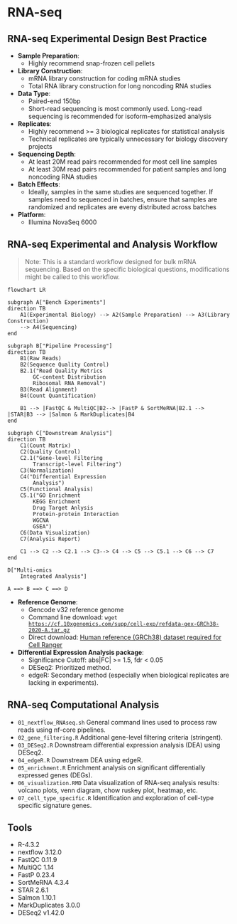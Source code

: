 # RNA-seq
## RNA-seq Experimental Design Best Practice
- **Sample Preparation**:
  * Highly recommend snap-frozen cell pellets
- **Library Construction**:
  * mRNA library construction for coding mRNA studies
  * Total RNA library construction for long noncoding RNA studies
- **Data Type**:
  * Paired-end 150bp
  * Short-read sequencing is most commonly used. Long-read sequencing is recommended for isoform-emphasized analysis
- **Replicates**:
    * Highly recommend >= 3 biological replicates for statistical analysis
    * Technical replicates are typically unnecessary for biology discovery projects
- **Sequencing Depth**:
    * At least 20M read pairs recommended for most cell line samples
    * At least 30M read pairs recommended for patient samples and long noncoding RNA studies
- **Batch Effects**:
    * Ideally, samples in the same studies are sequenced together. If samples need to sequenced in batches, ensure that samples are randomized and replicates are eveny distributed across batches
- **Platform**:
    * Illumina NovaSeq 6000

## RNA-seq Experimental and Analysis Workflow

> Note: This is a standard workflow designed for bulk mRNA sequencing. Based on the specific biological questions, modifications might be called to this workflow.

```mermaid
flowchart LR

subgraph A["Bench Experiments"]
direction TB
    A1(Experimental Biology) --> A2(Sample Preparation) --> A3(Library Construction)
    --> A4(Sequencing)
end

subgraph B["Pipeline Processing"]
direction TB
    B1(Raw Reads)
    B2(Sequence Quality Control)
    B2.1("Read Quality Metrics
        GC-content Distribution
        Ribosomal RNA Removal")
    B3(Read Alignment)
    B4(Count Quantification)

    B1 --> |FastQC & MultiQC|B2--> |FastP & SortMeRNA|B2.1 --> |STAR|B3 --> |Salmon & MarkDuplicates|B4
end

subgraph C["Downstream Analysis"]
direction TB
    C1(Count Matrix) 
    C2(Quality Control) 
    C2.1("Gene-level Filtering
        Transcript-level Filtering") 
    C3(Normalization) 
    C4("Differential Expression
        Analysis")
    C5(Functional Analysis) 
    C5.1("GO Enrichment
        KEGG Enrichment
        Drug Target Anlysis
        Protein-protein Interaction
        WGCNA
        GSEA")
    C6(Data Visualization)
    C7(Analysis Report)

    C1 --> C2 --> C2.1 --> C3--> C4 --> C5 --> C5.1 --> C6 --> C7
end

D["Multi-omics
    Integrated Analysis"]

A ==> B ==> C ==> D
```
- **Reference Genome**:
    * Gencode v32 reference genome
    * Command line download: <code>wget https://cf.10xgenomics.com/supp/cell-exp/refdata-gex-GRCh38-2020-A.tar.gz</code>
    * Direct download: [Human reference (GRCh38) dataset required for Cell Ranger](https://support.10xgenomics.com/single-cell-gene-expression/software/downloads/latest/)
- **Differential Expression Analysis package**:
    * Significance Cutoff: abs|FC| >= 1.5, fdr < 0.05
    * DESeq2: Prioritized method.
    * edgeR: Secondary method (especially when biological replicates are lacking in experiments).

## RNA-seq Computational Analysis
- <code>01_nextflow_RNAseq.sh</code> General command lines used to process raw reads using nf-core pipelines.
- <code>02_gene_filtering.R</code> Additional gene-level filtering criteria (stringent).
- <code>03_DESeq2.R</code> Downstream differential expression analysis (DEA) using DESeq2.
- <code>04_edgeR.R</code> Downstream DEA using edgeR.
- <code>05_enrichment.R</code> Enrichment analysis on significant differentially expressed genes (DEGs).
- <code>06_visualization.RMD</code> Data visualization of RNA-seq analysis results: volcano plots, venn diagram, chow ruskey plot, heatmap, etc.
- <code>07_cell_type_specific.R</code> Identification and exploration of cell-type specific signature genes.

## Tools 
- R-4.3.2
- nextflow 3.12.0
- FastQC 0.11.9
- MultiQC 1.14
- FastP 0.23.4
- SortMeRNA 4.3.4
- STAR 2.6.1
- Salmon 1.10.1
- MarkDuplicates 3.0.0
- DESeq2 v1.42.0














